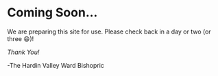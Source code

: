 # Coming Soon...

We are preparing this site for use.  Please check back in a day or two (or three 😄)!

*Thank You!*

-The Hardin Valley Ward Bishopric
